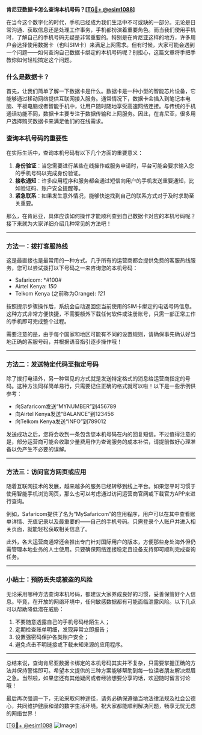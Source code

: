 **肯尼亚数据卡怎么查询本机号码？[[TG💪+ @esim1088](https://t.me/s/esim1088)]**

在当今这个数字化的时代，手机已经成为我们生活中不可或缺的一部分。无论是日常沟通、获取信息还是处理工作事务，手机都扮演着重要角色。而当我们使用手机时，了解自己的手机号码无疑是非常重要的。特别是在肯尼亚这样的地方，许多用户会选择使用数据卡（也叫SIM卡）来满足上网需求。但有时候，大家可能会遇到一个问题——如何查询自己数据卡绑定的本机号码呢？别担心，这篇文章将手把手教你如何轻松搞定这个问题。

### 什么是数据卡？

首先，让我们简单了解一下数据卡是什么。数据卡是一种小型的智能芯片设备，它能够通过移动网络提供互联网接入服务。通常情况下，数据卡会插入到笔记本电脑、平板电脑或者智能手机中，让用户随时随地享受高速网络连接。与传统的手机通话功能不同，数据卡主要专注于数据传输和上网服务。因此，在肯尼亚，很多用户选择购买数据卡来满足他们的在线需求。

### 查询本机号码的重要性

在实际生活中，查询本机号码有以下几个方面的重要意义：

1. **身份验证**：当您需要进行某些在线操作或服务申请时，平台可能会要求输入您的手机号码以完成身份验证。
2. **接收通知**：许多应用程序和服务都会通过短信向用户的手机发送重要通知，比如验证码、账户安全提醒等。
3. **紧急联系**：如果发生意外情况，能够快速找到自己的联系方式对于及时求助至关重要。

那么，在肯尼亚，具体应该如何操作才能顺利查到自己数据卡对应的本机号码呢？接下来就为大家详细介绍几种常见的方法吧！

---

### 方法一：拨打客服热线

这是最直接也是最常用的一种方式。几乎所有的运营商都会提供免费的客服热线服务，您可以尝试拨打以下号码之一来咨询您的本机号码：

- Safaricom: *#100#
- Airtel Kenya: *150*
- Telkom Kenya (之前称为Orange): *121*

按照提示步骤操作后，系统会自动返回您当前使用的SIM卡绑定的电话号码信息。这种方式非常方便快捷，不需要额外下载任何软件或注册账号，只需一部正常工作的手机即可完成整个过程。

需要注意的是，由于每个国家和地区可能有不同的设置规则，请确保事先确认好当地正确的客服号码，并根据语音指引逐步操作哦！

---

### 方法二：发送特定代码至指定号码

除了拨打电话外，另一种常见的方式就是发送特定格式的消息给运营商指定的号码。这种方法同样简单易行，只需要记住正确的格式就可以啦！以下是一些示例供参考：

- 向Safaricom发送“MYNUMBER”到456789
- 向Airtel Kenya发送“BALANCE”到123456
- 向Telkom Kenya发送“INFO”到789012

发送成功之后，您将会收到一条包含您本机号码在内的回复短信。不过值得注意的是，部分运营商可能会收取少量费用作为查询服务的成本补偿，请提前做好心理准备以免产生不必要的误解。

---

### 方法三：访问官方网页或应用

随着互联网技术的发展，越来越多的服务已经转移到线上平台。如果您平时习惯于使用智能手机浏览网页，那么也可以考虑通过访问运营商官网或下载官方APP来进行查询。

例如，Safaricom提供了名为“MySafaricom”的应用程序，用户可以在其中查看账单详情、充值记录以及最重要的——自己的手机号码。只需登录个人账户并进入相关页面，就能轻松获取相关信息了。

此外，各大运营商通常还会推出专门针对国际用户的版本，方便那些身处海外但仍需管理本地业务的人士使用。只要确保网络连接稳定且设备支持即可顺利完成查询任务。

---

### 小贴士：预防丢失或被盗的风险

无论采用哪种方法查询本机号码，都建议大家养成良好的习惯，妥善保管好个人信息。毕竟，在开放的网络环境中，任何敏感数据都有可能面临泄露风险。以下几点可以帮助降低潜在威胁：

1. 不要随意透露自己的手机号码给陌生人；
2. 定期检查账单明细，发现异常立即报告；
3. 设置强密码保护各类账户安全；
4. 避免点击不明链接或下载未知来源的应用程序。

---

总结来说，查询肯尼亚数据卡绑定的本机号码其实并不复杂，只需要掌握正确的方法并保持警惕即可。希望本文提供的三种方案能够帮助到每一位读者朋友解决燃眉之急。当然啦，如果您还有其他疑问或者经验想要分享的话，欢迎随时留言讨论哦！

最后再次强调一下，无论采取何种途径，请务必确保遵循当地法律法规及社会公德心，共同维护健康和谐的数字生活环境。祝大家都能顺利解决问题，畅享无忧无虑的网络世界！

[[TG💪+ @esim1088](https://t.me/s/esim1088) ![Image](https://i.postimg.cc/4NQfJmqS/Snipaste-2025-05-13-00-14-12.png)]